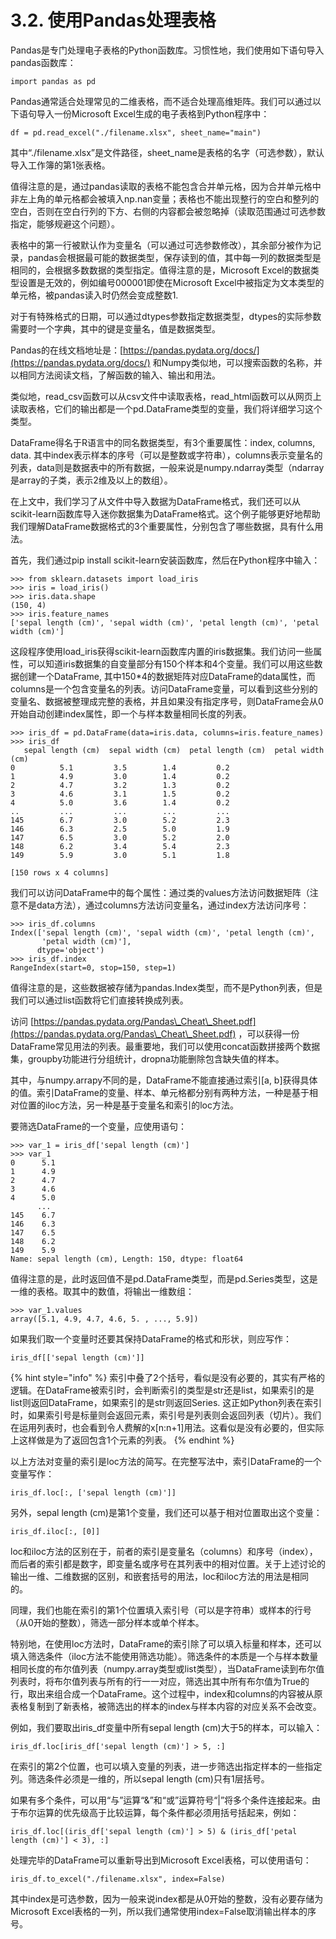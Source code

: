 # 3.2. 使用Pandas处理表格

Pandas是专门处理电子表格的Python函数库。习惯性地，我们使用如下语句导入pandas函数库：

```
import pandas as pd
```

Pandas通常适合处理常见的二维表格，而不适合处理高维矩阵。我们可以通过以下语句导入一份Microsoft Excel生成的电子表格到Python程序中：

```
df = pd.read_excel("./filename.xlsx", sheet_name="main")
```

其中“./filename.xlsx”是文件路径，sheet\_name是表格的名字（可选参数），默认导入工作簿的第1张表格。

值得注意的是，通过pandas读取的表格不能包含合并单元格，因为合并单元格中非左上角的单元格都会被填入np.nan变量；表格也不能出现整行的空白和整列的空白，否则在空白行列的下方、右侧的内容都会被忽略掉（读取范围通过可选参数指定，能够规避这个问题）。

表格中的第一行被默认作为变量名（可以通过可选参数修改），其余部分被作为记录，pandas会根据最可能的数据类型，保存读到的值，其中每一列的数据类型是相同的，会根据多数数据的类型指定。值得注意的是，Microsoft Excel的数据类型设置是无效的，例如编号000001即使在Microsoft Excel中被指定为文本类型的单元格，被pandas读入时仍然会变成整数1.

对于有特殊格式的日期，可以通过dtypes参数指定数据类型，dtypes的实际参数需要时一个字典，其中的键是变量名，值是数据类型。

Pandas的在线文档地址是：[https://pandas.pydata.org/docs/](https://pandas.pydata.org/docs/) 和Numpy类似地，可以搜索函数的名称，并以相同方法阅读文档，了解函数的输入、输出和用法。

类似地，read\_csv函数可以从csv文件中读取表格，read\_html函数可以从网页上读取表格，它们的输出都是一个pd.DataFrame类型的变量，我们将详细学习这个类型。

DataFrame得名于R语言中的同名数据类型，有3个重要属性：index, columns, data. 其中index表示样本的序号（可以是整数或字符串），columns表示变量名的列表，data则是数据表中的所有数据，一般来说是numpy.ndarray类型（ndarray是array的子类，表示2维及以上的数组）。

在上文中，我们学习了从文件中导入数据为DataFrame格式，我们还可以从scikit-learn函数库导入迷你数据集为DataFrame格式。这个例子能够更好地帮助我们理解DataFrame数据格式的3个重要属性，分别包含了哪些数据，具有什么用法。

首先，我们通过pip install scikit-learn安装函数库，然后在Python程序中输入：

```
>>> from sklearn.datasets import load_iris
>>> iris = load_iris()
>>> iris.data.shape
(150, 4)
>>> iris.feature_names
['sepal length (cm)', 'sepal width (cm)', 'petal length (cm)', 'petal width (cm)']
```

这段程序使用load\_iris获得scikit-learn函数库内置的iris数据集。我们访问一些属性，可以知道iris数据集的自变量部分有150个样本和4个变量。我们可以用这些数据创建一个DataFrame, 其中150\*4的数据矩阵对应DataFrame的data属性，而columns是一个包含变量名的列表。访问DataFrame变量，可以看到这些分别的变量名、数据被整理成完整的表格，并且如果没有指定序号，则DataFrame会从0开始自动创建index属性，即一个与样本数量相同长度的列表。

```
>>> iris_df = pd.DataFrame(data=iris.data, columns=iris.feature_names)
>>> iris_df
   sepal length (cm)  sepal width (cm)  petal length (cm)  petal width (cm)
0          5.1         3.5        1.4         0.2
1          4.9         3.0        1.4         0.2
2          4.7         3.2        1.3         0.2
3          4.6         3.1        1.5         0.2
4          5.0         3.6        1.4         0.2
..         ...         ...        ...         ...
145        6.7         3.0        5.2         2.3
146        6.3         2.5        5.0         1.9
147        6.5         3.0        5.2         2.0
148        6.2         3.4        5.4         2.3
149        5.9         3.0        5.1         1.8

[150 rows x 4 columns]

```

我们可以访问DataFrame中的每个属性：通过类的values方法访问数据矩阵（注意不是data方法），通过columns方法访问变量名，通过index方法访问序号：

```
>>> iris_df.columns
Index(['sepal length (cm)', 'sepal width (cm)', 'petal length (cm)',
       'petal width (cm)'],
      dtype='object')
>>> iris_df.index
RangeIndex(start=0, stop=150, step=1)
```

值得注意的是，这些数据被存储为pandas.Index类型，而不是Python列表，但是我们可以通过list函数将它们直接转换成列表。

访问 [https://pandas.pydata.org/Pandas\_Cheat\_Sheet.pdf](https://pandas.pydata.org/Pandas\_Cheat\_Sheet.pdf) ，可以获得一份DataFrame常见用法的列表。最重要地，我们可以使用concat函数拼接两个数据集，groupby功能进行分组统计，dropna功能删除包含缺失值的样本。

其中，与numpy.arrapy不同的是，DataFrame不能直接通过索引\[a, b]获得具体的值。索引DataFrame的变量、样本、单元格都分别有两种方法，一种是基于相对位置的iloc方法，另一种是基于变量名和索引的loc方法。

要筛选DataFrame的一个变量，应使用语句：

```
>>> var_1 = iris_df['sepal length (cm)']
>>> var_1
0      5.1
1      4.9
2      4.7
3      4.6
4      5.0
      ...
145    6.7
146    6.3
147    6.5
148    6.2
149    5.9
Name: sepal length (cm), Length: 150, dtype: float64
```

值得注意的是，此时返回值不是pd.DataFrame类型，而是pd.Series类型，这是一维的表格。取其中的数值，将输出一维数组：

```
>>> var_1.values
array([5.1, 4.9, 4.7, 4.6, 5. , ..., 5.9])
```

如果我们取一个变量时还要其保持DataFrame的格式和形状，则应写作：

```
iris_df[['sepal length (cm)']]
```

{% hint style="info" %}
索引中叠了2个括号，看似是没有必要的，其实有严格的逻辑。在DataFrame被索引时，会判断索引的类型是str还是list，如果索引的是list则返回DataFrame，如果索引的是str则返回Series. 这正如Python列表在索引时，如果索引号是标量则会返回元素，索引号是列表则会返回列表（切片）。我们在运用列表时，也会看到令人费解的x\[n:n+1]用法。这看似是没有必要的，但实际上这样做是为了返回包含1个元素的列表。
{% endhint %}

以上方法对变量的索引是loc方法的简写。在完整写法中，索引DataFrame的一个变量写作：

```
iris_df.loc[:, ['sepal length (cm)']]
```

另外，sepal length (cm)是第1个变量，我们还可以基于相对位置取出这个变量：

```
iris_df.iloc[:, [0]]
```

loc和iloc方法的区别在于，前者的索引是变量名（columns）和序号（index），而后者的索引都是数字，即变量名或序号在其列表中的相对位置。关于上述讨论的输出一维、二维数据的区别，和嵌套括号的用法，loc和iloc方法的用法是相同的。

同理，我们也能在索引的第1个位置填入索引号（可以是字符串）或样本的行号（从0开始的整数），筛选一部分样本或单个样本。

特别地，在使用loc方法时，DataFrame的索引除了可以填入标量和样本，还可以填入筛选条件（iloc方法不能使用筛选功能）。筛选条件的本质是一个与样本数量相同长度的布尔值列表（numpy.array类型或list类型），当DataFrame读到布尔值列表时，将布尔值列表与所有的行一一对应，筛选出其中所有布尔值为True的行，取出来组合成一个DataFrame。这个过程中，index和columns的内容被从原表格复制到了新表格，被筛选出的样本的index与样本内容的对应关系不会改变。

例如，我们要取出iris\_df变量中所有sepal length (cm)大于5的样本，可以输入：

```
iris_df.loc[iris_df['sepal length (cm)'] > 5, :]
```

在索引的第2个位置，也可以填入变量的列表，进一步筛选出指定样本的一些指定列。筛选条件必须是一维的，所以sepal length (cm)只有1层括号。

如果有多个条件，可以用“与”运算“&”和“或”运算符号“|”将多个条件连接起来。由于布尔运算的优先级高于比较运算，每个条件都必须用括号括起来，例如：

```
iris_df.loc[(iris_df['sepal length (cm)'] > 5) & (iris_df['petal length (cm)'] < 3), :]
```

处理完毕的DataFrame可以重新导出到Microsoft Excel表格，可以使用语句：

```
iris_df.to_excel("./filename.xlsx", index=False)
```

其中index是可选参数，因为一般来说index都是从0开始的整数，没有必要存储为Microsoft Excel表格的一列，所以我们通常使用index=False取消输出样本的序号。
